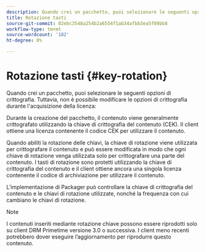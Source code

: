 ```yaml
---
description: Quando crei un pacchetto, puoi selezionare le seguenti opzioni di crittografia. Tuttavia, non è possibile modificare le opzioni di crittografia durante l'acquisizione della licenza
title: Rotazione tasti
source-git-commit: 02ebc3548a254b2a6554f1ab34afbb3ea5f09bb8
workflow-type: tm+mt
source-wordcount: '182'
ht-degree: 0%

---
```


# Rotazione tasti {#key-rotation}

Quando crei un pacchetto, puoi selezionare le seguenti opzioni di crittografia. Tuttavia, non è possibile modificare le opzioni di crittografia durante l&#39;acquisizione della licenza:

Durante la creazione del pacchetto, il contenuto viene generalmente crittografato utilizzando la chiave di crittografia del contenuto (CEK). Il client ottiene una licenza contenente il codice CEK per utilizzare il contenuto.

Quando abiliti la rotazione delle chiavi, la chiave di rotazione viene utilizzata per crittografare il contenuto e può essere modificata in modo che ogni chiave di rotazione venga utilizzata solo per crittografare una parte del contenuto. I tasti di rotazione sono protetti utilizzando la chiave di crittografia del contenuto e il client ottiene ancora una singola licenza contenente il codice di archiviazione per utilizzare il contenuto.

L’implementazione di Packager può controllare la chiave di crittografia del contenuto e le chiavi di rotazione utilizzate, nonché la frequenza con cui cambiano le chiavi di rotazione.

>[!NOTE]
>
>I contenuti inseriti mediante rotazione chiave possono essere riprodotti solo su client DRM Primetime versione 3.0 o successiva. I client meno recenti potrebbero dover eseguire l’aggiornamento per riprodurre questo contenuto.
